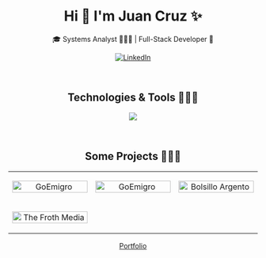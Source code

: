 <h1 align="center">Hi 👋 I'm Juan Cruz ✨</h1>
<p align="center">🎓 Systems Analyst 👨🏻‍💻 | Full-Stack Developer 🎨</p>

<p align="center">
  <a href="https://www.linkedin.com/in/juan-cruz-parise-b91ba71a3/" target="_blank"><img align="center" src="https://img.shields.io/badge/LinkedIn-0077B5?style=for-the-badge&logo=linkedin&logoColor=white" alt="LinkedIn"/></a>
</p>
<br>

<h2 align="center">Technologies & Tools 👨🏻‍💻</h2>
<p align="center">
  <a href="https://skillicons.dev">
      <img src="https://skillicons.dev/icons?i=js,react,nodejs,html,css,tailwind,mysql,r,git,mongodb,vscode&perline=12" />
  </a>
</p>
<br>

<h2 align="center">Some Projects 👨🏻‍💻</h2>
<table align="center">
<tr border="none">
  <td width="30%" align="center">
    <p align="center">
     <a href="https://foothouse.vercel.app" title="Go to site">
        <img align="center" width=100% src="https://juancruzparise.vercel.app/assets/img/foothouse.png" alt="GoEmigro" /></a>
      </p>
  </td>
  <td width="30%" align="center">
    <p align="center">
     <a href="https://goemigro.com" title="Go to site">
        <img align="center" width=100% src="https://juancruzparise.vercel.app/assets/img/goemigro-web.png" alt="GoEmigro" /></a>
      </p>
  </td>
  <td width="30%" align="center">
    <p align="center">
     <a href="https://bolsilloargento.com" title="Go to site">
        <img align="center" width=100% src="https://juancruzparise.vercel.app/assets/img/bolsilloargento.png" alt="Bolsillo Argento" /></a>
      </p>
  </td>
  </tr>
  <tr border="none">
  <td width="30%" align="center">
    <p align="center">
     <a href="https://thefrothmedia.com" title="Go to site">
        <img align="center" width=100% src="https://juancruzparise.vercel.app/assets/img/the-froth-media.png" alt="The Froth Media" /></a>
      </p>
  </td>
  </tr> 
</table>
<p align="center">
   <a href="https://juancruzparise.vercel.app" target="_blank">Portfolio</a>
</p>
<br>
